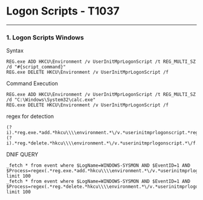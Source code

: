 # **Logon Scripts - T1037**
---
### 1. Logon Scripts Windows
Syntax
```
REG.exe ADD HKCU\Environment /v UserInitMprLogonScript /t REG_MULTI_SZ /d "#{script_command}"
REG.exe DELETE HKCU\Environment /v UserInitMprLogonScript /f
```
Command Execution
```
REG.exe ADD HKCU\Environment /v UserInitMprLogonScript /t REG_MULTI_SZ /d "C:\Windows\System32\calc.exe"
REG.exe DELETE HKCU\Environment /v UserInitMprLogonScript /f
```
regex for detection
```
(?i).*reg.exe.*add.*hkcu\\\\environment.*\/v.*userinitmprlogonscript.*reg\_multi\_sz.*
(?i).*reg.*delete.*hkcu\\\\environment.*\/v.*userinitmprlogonscript.*\/f.*
```
DNIF QUERY
```
_fetch * from event where $LogName=WINDOWS-SYSMON AND $EventID=1 AND $Process=regex(.*reg.exe.*add.*hkcu\\\\environment.*\/v.*userinitmprlogonscript.*reg\_multi\_sz.*)i limit 100
_fetch * from event where $LogName=WINDOWS-SYSMON AND $EventID=1 AND $Process=regex(.*reg.*delete.*hkcu\\\\environment.*\/v.*userinitmprlogonscript.*\/f.*)i limit 100
```
